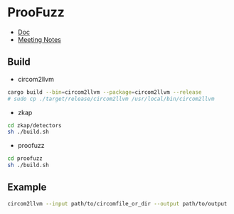 # ProoFuzz

- [Doc](./doc/)
- [Meeting Notes](./NOTE.md)

## Build

- circom2llvm

```bash
cargo build --bin=circom2llvm --package=circom2llvm --release
# sudo cp ./target/release/circom2llvm /usr/local/bin/circom2llvm
```

- zkap

```bash
cd zkap/detectors
sh ./build.sh
```

- proofuzz

```bash
cd proofuzz
sh ./build.sh
```


## Example

```bash
circom2llvm --input path/to/circomfile_or_dir --output path/to/output
```